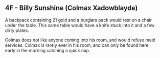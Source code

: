 ## 4F - Billy Sunshine (Colmax Xadowblayde) 

A backpack containing 21 gold and a burglars pack would rest on a chair under the table. This same table would have a knife stuck into it and a few dirty plates. 

Colmax does not like anyone coming into his room, and would refuse maid services. Colmax is rarely ever in his room, and can only be found here early in the morning catching a quick nap.

  
